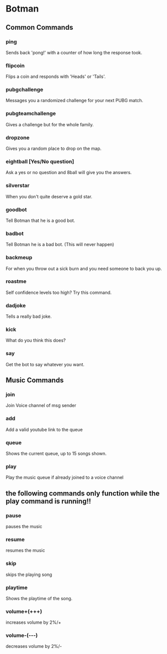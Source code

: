 
# Botman

## Common Commands

### ping 
Sends back 'pong!' with a counter of how long the response took.
### flipcoin 
Flips a coin and responds with 'Heads' or 'Tails'.
### pubgchallenge
Messages you a randomized challenge for your next PUBG match.
### pubgteamchallenge
Gives a challenge but for the whole family.
### dropzone
Gives you a random place to drop on the map.
### eightball [Yes/No question]
Ask a yes or no question and 8ball will give you the answers.
### silverstar
When you don\'t quite deserve a gold star.
### goodbot
Tell Botman that he is a good bot.
### badbot
Tell Botman he is a bad bot. (This will never happen)
### backmeup
For when you throw out a sick burn and you need someone to back you up.
### roastme
Self confidence levels too high? Try this command.
### dadjoke
Tells a really bad joke.
### kick
What do you think this does?
### say
Get the bot to say whatever you want.

## Music Commands

### join
Join Voice channel of msg sender
### add
Add a valid youtube link to the queue
### queue
Shows the current queue, up to 15 songs shown.
### play
Play the music queue if already joined to a voice channel
## the following commands only function while the play command is running!!
### pause
pauses the music
### resume
resumes the music
### skip
skips the playing song
### playtime
Shows the playtime of the song.
### volume+(+++)
increases volume by 2%/+
### volume-(---)
decreases volume by 2%/-